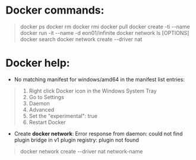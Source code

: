# Docker commands:
> docker ps
> docker rm
> docker rmi
> docker pull <image-name>
> docker create -ti <image-name> --name <container-name>
> docker run -it --name <container-name> -d eon01/infinite
> docker network ls [OPTIONS]
> docker search <image-name>
> docker network create --driver nat <network-name>

# Docker help:
- No matching manifest for windows/amd64 in the manifest list entries:
> 1. Right click Docker icon in the Windows System Tray
> 2. Go to Settings
> 3. Daemon
> 4. Advanced
> 5. Set the "experimental": true
> 6. Restart Docker

- Create **docker network**:
Error response from daemon: could not find plugin bridge in v1 plugin registry: plugin not found

> docker network create --driver nat network-name

